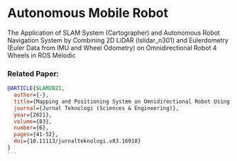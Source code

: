 # Autonomous Mobile Robot
The Application of SLAM System (Cartographer) and Autonomous Robot Navigation System by Combining 2D LiDAR (lslidar_n301) and Eulerdometry (Euler Data from IMU and Wheel Odometry) on Omnidirectional Robot 4 Wheels in ROS Melodic

### Related Paper:  
```bibtex
@ARTICLE{SLAM2021,
  author={-},
  title={Mapping and Positioning System on Omnidirectional Robot Using Simultaneous Localization and Mapping (SLAM) Method Based on LIDAR},
  journal={Jurnal Teknologi (Sciences & Engineering)},
  year={2021},
  volume={83},
  number={6},
  pages={41-52},
  doi={10.11113/jurnalteknologi.v83.16918}
}
'''
